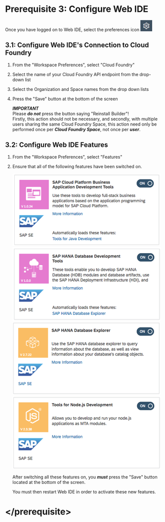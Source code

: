 # Prerequisite 3: Configure Web IDE

Once you have logged on to Web IDE, select the preferences icon ![Preferences](./img/Icon_Preferences.png)

## 3.1: Configure Web IDE's Connection to Cloud Foundry

1. From the "Workspace Preferences", select "Cloud Foundry"
1. Select the name of your Cloud Foundry API endpoint from the drop-down list
1. Select the Organization and Space names from the drop down lists
1. Press the "Save" button at the bottom of the screen

    ***IMPORTANT***  
    Please ***do not*** press the button saying "Reinstall Builder"!  
    Firstly, this action should not be necessary, and secondly, with multiple users sharing the same Cloud Foundry Space, this action need only be performed once per ***Cloud Foundry Space***, not once per ***user***.

## 3.2: Configure Web IDE Features

1. From the "Workspace Preferences", select "Features"
1. Ensure that all of the following features have been switched on.  

    ![SAP Cloud Platform Business Application Development Tools](./img/Ex0_Feature_CP_Bus_App_Dev.png)  
    ![SAP HANA Database Development Tools](./img/Ex0_Feature_HANA_DB_Dev.png)  
    ![SAP HANA Database Explorer](./img/Ex0_Feature_HANA_DB_Exp.png)  
    ![Tools for NodeJS Development](./img/Ex0_Feature_NodeJS_Dev.png)  

    After switching all these features on, you ***must*** press the "Save" button located at the bottom of the screen.  

    You must then restart Web IDE in order to activate these new features.
   
# \</prerequisite>
